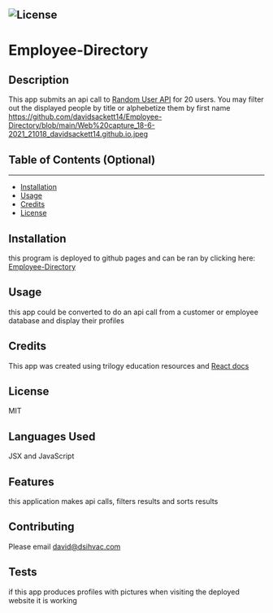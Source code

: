 
  ![License](https://img.shields.io/badge/license-MIT-green)
  ---
  # Employee-Directory

  ## Description
  
  This app submits an api call to [Random User API](https://randomuser.me/) for 20 users. You may filter out the displayed people by title or alphebetize them by first name
  https://github.com/davidsackett14/Employee-Directory/blob/main/Web%20capture_18-6-2021_21018_davidsackett14.github.io.jpeg
  
  
  ## Table of Contents (Optional)
  ---
  * [Installation](#installation)
  * [Usage](#usage)
  * [Credits](#credits)
  * [License](#license)
  
  
  ## Installation
  
  this program is deployed to github pages and can be ran by clicking here: [Employee-Directory](https://davidsackett14.github.io/Employee-Directory/)
  
  
  ## Usage 
  
  this app could be converted to do an api call from a customer or employee database and display their profiles
  
  
  ## Credits
  
  This app was created using trilogy education resources and [React docs](https://create-react-app.dev)
  
  
  ## License
  
  MIT
  
  
  ## Languages Used

  JSX and JavaScript

  ## Features
  
  this application makes api calls, filters results and sorts results
  
  ## Contributing
  
  Please email david@dsihvac.com
  
  ## Tests
  
  if this app produces profiles with pictures when visiting the deployed website it is working
  
